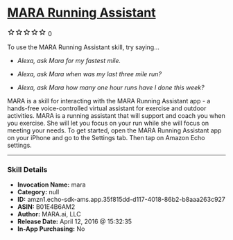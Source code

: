 # [MARA Running Assistant](http://alexa.amazon.com/#skills/amzn1.echo-sdk-ams.app.35f815dd-d117-4018-86b2-b8aaa263c927)
![0 stars](../../images/ic_star_border_black_18dp_1x.png)![0 stars](../../images/ic_star_border_black_18dp_1x.png)![0 stars](../../images/ic_star_border_black_18dp_1x.png)![0 stars](../../images/ic_star_border_black_18dp_1x.png)![0 stars](../../images/ic_star_border_black_18dp_1x.png) 0

To use the MARA Running Assistant skill, try saying...

* *Alexa, ask Mara for my fastest mile.*

* *Alexa, ask Mara when was my last three mile run?*

* *Alexa, ask Mara how many one hour runs have I done this week?*

MARA is a skill for interacting with the MARA Running Assistant app - a hands-free voice-controlled virtual assistant for exercise and outdoor activities. MARA is a running assistant that will support and coach you when you exercise. She will let you focus on your run while she will focus on meeting your needs.  To get started, open the MARA Running Assistant app on your iPhone and go to the Settings tab.  Then tap on Amazon Echo settings.

***

### Skill Details

* **Invocation Name:** mara
* **Category:** null
* **ID:** amzn1.echo-sdk-ams.app.35f815dd-d117-4018-86b2-b8aaa263c927
* **ASIN:** B01E4B6AM2
* **Author:** MARA.ai, LLC
* **Release Date:** April 12, 2016 @ 15:32:35
* **In-App Purchasing:** No
